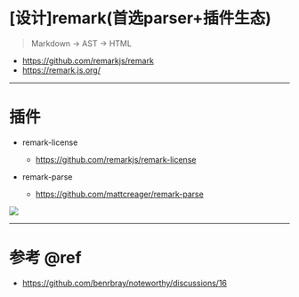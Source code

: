 # [设计]remark(首选parser+插件生态)

> Markdown -> AST -> HTML

- https://github.com/remarkjs/remark
- https://remark.js.org/

---

# 插件

- remark-license
    - https://github.com/remarkjs/remark-license

- remark-parse
    - https://github.com/mattcreager/remark-parse

![](https://luo0412.oss-cn-hangzhou.aliyuncs.com/1650595937413-F28Db8mQ7zWK.png)  

---

# 参考 @ref

- https://github.com/benrbray/noteworthy/discussions/16